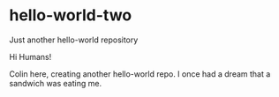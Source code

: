 # hello-world-two
Just another hello-world repository

Hi Humans!

Colin here, creating another hello-world repo. 
I once had a dream that a sandwich was eating me.
